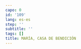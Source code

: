 ```yaml
---
capo: 0
id: '109'
lang: es-es
step: ''
subtitle: ''
tags: []
title: MARÍA, CASA DE BENDICIÓN
---
```

